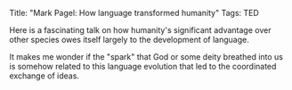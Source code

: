 Title: "Mark Pagel: How language transformed humanity"
Tags: TED

Here is a fascinating talk on how humanity's significant advantage over other
species owes itself largely to the development of language.

It makes me wonder if the "spark" that God or some deity breathed into us is
somehow related to this language evolution that led to the coordinated
exchange of ideas.


